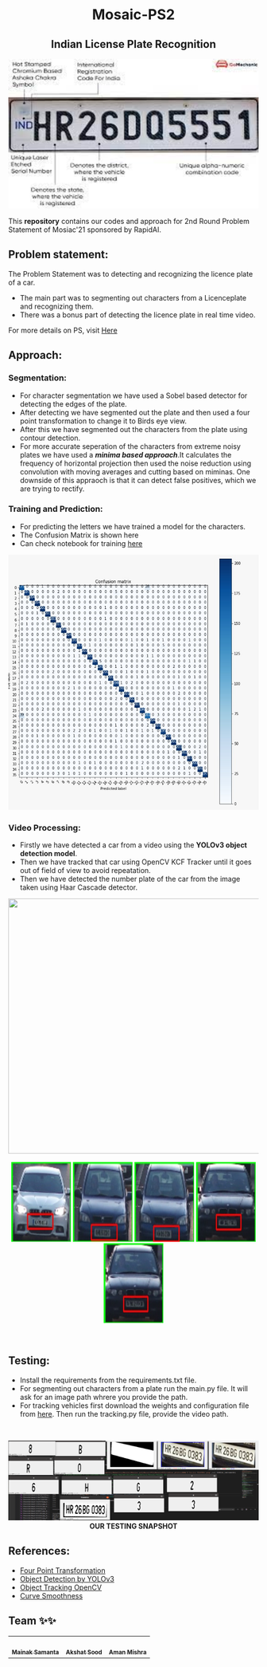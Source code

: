 <h1 align="center">Mosaic-PS2</h1>
<p align="center">
<h2 align = "center">Indian License Plate Recognition</h2>
<img width = 1000 height = 300 src = "imgs/plate.jpeg">
</p>

This **repository** contains our codes and approach for 2nd Round Problem Statement of Mosiac'21 sponsored by RapidAI.

## Problem statement:

The Problem Statement was to detecting and recognizing the licence plate of a car. 
- The main part was to segmenting out characters from a Licenceplate and recognizing them.
- There was a bonus part of detecting the licence plate in real time video.

For more details on PS, visit [Here](Mosaic'21_PS2.pdf)
## Approach:
### Segmentation:
- For character segmentation we have used a Sobel based detector for detecting the edges of the plate.
- After detecting we have segmented out the plate and then used a four point transformation to change it to Birds eye view.
- After this we have segmented out the characters from the plate using contour detection.
- For more accurate seperation of the characters from extreme noisy plates we have used a **_minima based approach_**.It calculates the frequency of horizontal projection then used the noise reduction using convolution with moving averages and cutting based on miminas. One downside of this appraoch is that it can detect false positives, which we are trying to rectify.

### Training and Prediction:
- For predicting the letters we have trained a model for the characters.
- The Confusion Matrix is shown here
- Can check notebook for training [here](train.ipynb)
<p align="center">
    <img height="512" width="512" src="imgs/cm.jpeg">
</p>

### Video Processing:
- Firstly we have detected a car from a video using the **YOLOv3 object detection model**.
- Then we have tracked that car using OpenCV KCF Tracker until it goes out of field of view to avoid repeatation.
- Then we have detected the number plate of the car from the image taken using Haar Cascade detector.
<p align="center">
    <img height="512" width="512" src="imgs/tracking.gif">
</p>
<p align="center">
    <img height="160" width="120" src="imgs/6.jpg">
    <img height="160" width="120" src="imgs/12.jpg">
    <img height="160" width="120" src="imgs/13.jpg">
    <img height="160" width="120" src="imgs/14.jpg">
    <img height="160" width="120" src="imgs/15.jpg">
</p>
<br>

## Testing:
- Install the requirements from the requirements.txt file.
- For segmenting out characters from a plate run the main.py file. It will ask for an image path whrere you provide the path.
- For tracking vehicles first download the weights and configuration file from [here](https://pjreddie.com/darknet/yolo/). Then run the tracking.py file, provide the video path.
<br>

<p align="center">
    <img height="160" width="1000" src="imgs/full.png">
    <b>OUR TESTING SNAPSHOT</b>
</p>

## References:
- [Four Point Transformation](https://www.pyimagesearch.com/2014/08/25/4-point-opencv-getperspective-transform-example/)
- [Object Detection by YOLOv3](https://towardsdatascience.com/object-detection-using-yolov3-and-opencv-19ee0792a420)
- [Object Tracking OpenCV](https://www.pyimagesearch.com/2018/07/30/opencv-object-tracking/)
- [Curve Smoothness](https://stackoverflow.com/questions/20618804/how-to-smooth-a-curve-in-the-right-way)

## **Team** :sparkles::sparkles:

<table>
   <td align="center">
      <a href="https://github.com/monako2001">
         <img src="https://avatars2.githubusercontent.com/u/56964886?s=400&v=4" width="100px;" alt=""/>
         <br />
         <sub>
            <b>Mainak Samanta</b>
         </sub>
      </a>
      <br />
   </td>
   <td align="center">
      <a href="https://github.com/Akshatsood2249">
         <img src="https://avatars3.githubusercontent.com/u/68052998?s=400&u=d83d34a2596dc22bef460e3545e76469d2c72ad9&v=4" width="100px;" alt=""/>
         <br />
         <sub>
            <b>Akshat Sood</b>
         </sub>
      </a>
      <br />
   </td>
   <td align="center">
      <a href="https://github.com/Amshra267">
         <img src="https://avatars1.githubusercontent.com/u/60649720?s=460&u=9ea334300de5e3e7586af294904f4f76c24f5424&v=4" width="100px;" alt=""/>
         <br />
         <sub>
            <b>Aman Mishra</b>
      </a>
      <br />
   </td>
</table>